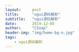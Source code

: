 ```yaml
---
layout:     post
title:      "ugui源码解析"
subtitle:   "ugui源码解析"
date:       2019-12-05
author:     "CSoap"
header-img: "img/home-bg-o.jpg"
tags:
    - ugui源码解析
---
```

